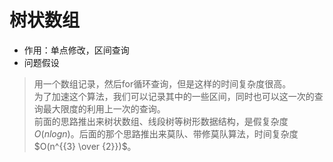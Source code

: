 # 树状数组

- 作用：单点修改，区间查询
- 问题假设

> 用一个数组记录，然后for循环查询，但是这样的时间复杂度很高。  
> 为了加速这个算法，我们可以记录其中的一些区间，同时也可以这一次的查询最大限度的利用上一次的查询。  
> 前面的思路推出来树状数组、线段树等树形数据结构，是假复杂度$O(nlogn)$。后面的那个思路推出来莫队、带修莫队算法，时间复杂度$O(n^{{3} \over {2}})$。
